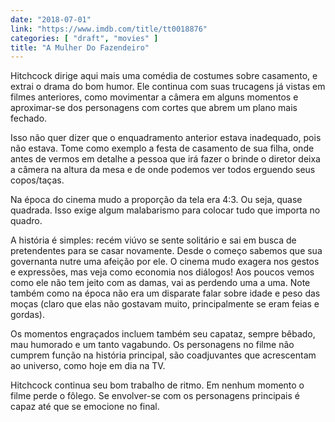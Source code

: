 ```yaml
---
date: "2018-07-01"
link: "https://www.imdb.com/title/tt0018876"
categories: [ "draft", "movies" ]
title: "A Mulher Do Fazendeiro"
---
```

Hitchcock dirige aqui mais uma comédia de costumes sobre casamento, e extrai o drama do bom humor. Ele continua com suas trucagens já vistas em filmes anteriores, como movimentar a câmera em alguns momentos e aproximar-se dos personagens com cortes que abrem um plano mais fechado.

Isso não quer dizer que o enquadramento anterior estava inadequado, pois não estava. Tome como exemplo a festa de casamento de sua filha, onde antes de vermos em detalhe a pessoa que irá fazer o brinde o diretor deixa a câmera na altura da mesa e de onde podemos ver todos erguendo seus copos/taças.

Na época do cinema mudo a proporção da tela era 4:3. Ou seja, quase quadrada. Isso exige algum malabarismo para colocar tudo que importa no quadro.

A história é simples: recém viúvo se sente solitário e sai em busca de pretendentes para se casar novamente. Desde o começo sabemos que sua governanta nutre uma afeição por ele. O cinema mudo exagera nos gestos e expressões, mas veja como economia nos diálogos! Aos poucos vemos como ele não tem jeito com as damas, vai as perdendo uma a uma. Note também como na época não era um disparate falar sobre idade e peso das moças (claro que elas não gostavam muito, principalmente se eram feias e gordas).

Os momentos engraçados incluem também seu capataz, sempre bêbado, mau humorado e um tanto vagabundo. Os personagens no filme não cumprem função na história principal, são coadjuvantes que acrescentam ao universo, como hoje em dia na TV.

Hitchcock continua seu bom trabalho de ritmo. Em nenhum momento o filme perde o fôlego. Se envolver-se com os personagens principais é capaz até que se emocione no final.
